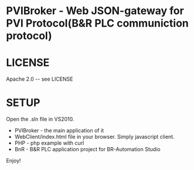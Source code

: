 PVIBroker - Web JSON-gateway for PVI Protocol(B&R PLC communiction protocol)
=======

# LICENSE
Apache 2.0 -- see LICENSE

# SETUP
Open the .sln file in VS2010.

* PVIBroker - the main application of it
* WebClient/index.html file in your browser.  Simply javascript client.
* PHP - php example with curl
* BnR - B&R PLC application project for BR-Automation Studio


Enjoy!
